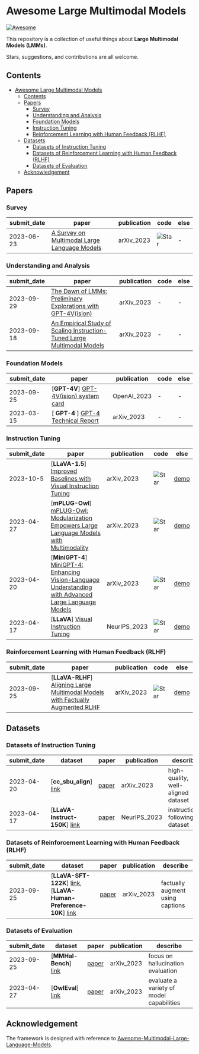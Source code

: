 # Awesome Large Multimodal Models
[![Awesome](https://cdn.rawgit.com/sindresorhus/awesome/d7305f38d29fed78fa85652e3a63e154dd8e8829/media/badge.svg)](https://github.com/sindresorhus/awesome)

This repository is a collection of useful things about **Large Multimodal Models (LMMs)**. 

Stars, suggestions, and contributions are all welcome.

## Contents
- [Awesome Large Multimodal Models](#awesome-large-multimodal-models)
  - [Contents](#contents)
  - [Papers](#papers)
    - [Survey](#survey)
    - [Understanding and Analysis](#understanding-and-analysis)
    - [Foundation Models](#foundation-models)
    - [Instruction Tuning](#instruction-tuning)
    - [Reinforcement Learning with Human Feedback (RLHF)](#reinforcement-learning-with-human-feedback-rlhf)
  - [Datasets](#datasets)
    - [Datasets of Instruction Tuning](#datasets-of-instruction-tuning)
    - [Datasets of Reinforcement Learning with Human Feedback (RLHF)](#datasets-of-reinforcement-learning-with-human-feedback-rlhf)
    - [Datasets of Evaluation](#datasets-of-evaluation)
  - [Acknowledgement](#acknowledgement)

## Papers

### Survey

| submit_date | paper | publication | code | else |
| --- | --- | --- | --- | --- |
| 2023-06-23 | [A Survey on Multimodal Large Language Models](https://arxiv.org/abs/2306.13549) | arXiv_2023 | ![Star](https://img.shields.io/github/stars/BradyFU/Awesome-Multimodal-Large-Language-Models.svg?style=social&label=Star) | - |

### Understanding and Analysis

| submit_date | paper | publication | code | else |
| --- | --- | --- | --- | --- |
| 2023-09-29 | [The Dawn of LMMs: Preliminary Explorations with GPT-4V(ision)](https://arxiv.org/abs/2309.17421) | arXiv_2023 | - | - |
| 2023-09-18 |[An Empirical Study of Scaling Instruction-Tuned Large Multimodal Models](https://arxiv.org/abs/2309.09958) | arXiv_2023 | - | - |

### Foundation Models

| submit_date | paper | publication | code | else |
| --- | --- | --- | --- | --- |
| 2023-09-25 | [**GPT-4V**] [GPT-4V(ision) system card](https://openai.com/research/gpt-4v-system-card?ref=www.chatgpt-vision.com)  | OpenAI_2023 | - | - |
| 2023-03-15 | [ **GPT-4** ] [GPT-4 Technical Report](https://arxiv.org/abs/2303.08774) | arXiv_2023 | - | - |

### Instruction Tuning

| submit_date | paper | publication | code | else |
| --- | --- | --- | --- | --- |
| 2023-10-5 | [**LLaVA-1.5**] [Improved Baselines with Visual Instruction Tuning](https://arxiv.org/abs/2310.03744) | arXiv_2023 | ![Star](https://img.shields.io/github/stars/haotian-liu/LLaVA.svg?style=social&label=Star) | [demo](https://llava.hliu.cc/) |
| 2023-04-27 | [**mPLUG-Owl**] [mPLUG-Owl: Modularization Empowers Large Language Models with Multimodality](https://arxiv.org/abs/2304.14178) | arXiv_2023 | ![Star](https://img.shields.io/github/stars/X-PLUG/mPLUG-Owl.svg?style=social&label=Star) | [demo](https://huggingface.co/spaces/MAGAer13/mPLUG-Owl) |
| 2023-04-20 | [**MiniGPT-4**] [MiniGPT-4: Enhancing Vision-Language Understanding with Advanced Large Language Models](https://arxiv.org/abs/2304.10592) | arXiv_2023 | ![Star](https://img.shields.io/github/stars/Vision-CAIR/MiniGPT-4.svg?style=social&label=Star) | [demo](https://huggingface.co/spaces/Vision-CAIR/minigpt4) 
| 2023-04-17 | [**LLaVA**] [Visual Instruction Tuning](https://browse.arxiv.org/abs/2304.08485) | NeurIPS_2023 | ![Star](https://img.shields.io/github/stars/haotian-liu/LLaVA.svg?style=social&label=Star) | [demo](https://llava.hliu.cc/) |

### Reinforcement Learning with Human Feedback (RLHF)

| submit_date | paper | publication | code | else |
| --- | --- | --- | --- | --- |
| 2023-09-25 | [**LLaVA-RLHF**] [Aligning Large Multimodal Models with Factually Augmented RLHF](https://arxiv.org/abs/2309.14525) | arXiv_2023 | ![Star](https://img.shields.io/github/stars/llava-rlhf/LLaVA-RLHF.svg?style=social&label=Star) | [demo](http://pitt.lti.cs.cmu.edu:7890/) |

<!-- ### Multi-Modal In-Context Learning -->

<!-- ### Multi-Modal Chain-of-Thought -->

<!-- ### LLM-Driven Visual Reasoning -->

<!-- ### Evaluation -->

<!-- ### Others -->

## Datasets

### Datasets of Instruction Tuning

| submit_date | dataset | paper | publication | describe |
| --- | --- | --- | --- | --- |
| 2023-04-20 | [**cc_sbu_align**] [link](https://huggingface.co/datasets/Vision-CAIR/cc_sbu_align) | [paper](https://arxiv.org/abs/2304.10592) | arXiv_2023 | high-quality, well-aligned dataset |
| 2023-04-17 | [**LLaVA-Instruct-150K**] [link](https://huggingface.co/datasets/liuhaotian/LLaVA-Instruct-150K) | [paper](https://browse.arxiv.org/abs/2304.08485) | NeurIPS_2023 | instruction-following dataset |

### Datasets of Reinforcement Learning with Human Feedback (RLHF)

| submit_date | dataset | paper | publication | describe |
| --- | --- | --- | --- | --- |
| 2023-09-25 | [**LLaVA-SFT-122K**] [link](https://huggingface.co/datasets/shengs/LLaVA-SFT-122K), [**LLaVA-Human-Preference-10K**] [link](https://huggingface.co/datasets/zhiqings/LLaVA-Human-Preference-10K) | [paper](https://arxiv.org/abs/2309.14525) | arXiv_2023 | factually augment using captions |

### Datasets of Evaluation

| submit_date | dataset | paper | publication | describe |
| --- | --- | --- | --- | --- |
| 2023-09-25 | [**MMHal-Bench**] [link](https://huggingface.co/datasets/Shengcao1006/MMHal-Bench) | [paper](https://arxiv.org/abs/2309.14525) | arXiv_2023 | focus on hallucination evaluation |
| 2023-04-27 | [**OwlEval**] [link](https://github.com/X-PLUG/mPLUG-Owl/tree/main/OwlEval) | [paper](https://arxiv.org/abs/2304.14178) | arXiv_2023 | evaluate a variety of model capabilities |

## Acknowledgement

The framework is designed with reference to [Awesome-Multimodal-Large-Language-Models](https://github.com/BradyFU/Awesome-Multimodal-Large-Language-Models).